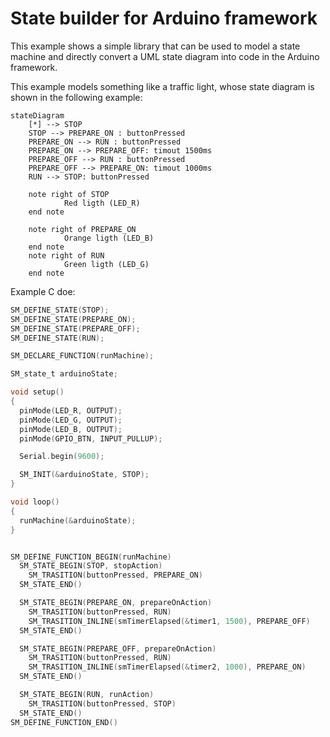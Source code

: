 # State builder for Arduino framework
This example shows a simple library that can be used to model a state machine and directly convert a UML state diagram into code in the Arduino framework.

This example models something like a traffic light, whose state diagram is shown in the following example:

```mermaid
stateDiagram
    [*] --> STOP
    STOP --> PREPARE_ON : buttonPressed
    PREPARE_ON --> RUN : buttonPressed
    PREPARE_ON --> PREPARE_OFF: timout 1500ms
    PREPARE_OFF --> RUN : buttonPressed
    PREPARE_OFF --> PREPARE_ON: timout 1000ms
    RUN --> STOP: buttonPressed

    note right of STOP
            Red ligth (LED_R)
    end note

    note right of PREPARE_ON
            Orange ligth (LED_B)
    end note
    note right of RUN
            Green ligth (LED_G)
    end note
```

Example C doe:

```c
SM_DEFINE_STATE(STOP);
SM_DEFINE_STATE(PREPARE_ON);
SM_DEFINE_STATE(PREPARE_OFF);
SM_DEFINE_STATE(RUN);

SM_DECLARE_FUNCTION(runMachine);

SM_state_t arduinoState;

void setup()
{
  pinMode(LED_R, OUTPUT);
  pinMode(LED_G, OUTPUT);
  pinMode(LED_B, OUTPUT);
  pinMode(GPIO_BTN, INPUT_PULLUP);

  Serial.begin(9600);

  SM_INIT(&arduinoState, STOP);
}

void loop()
{
  runMachine(&arduinoState);
}


SM_DEFINE_FUNCTION_BEGIN(runMachine)
  SM_STATE_BEGIN(STOP, stopAction)
    SM_TRASITION(buttonPressed, PREPARE_ON)
  SM_STATE_END()

  SM_STATE_BEGIN(PREPARE_ON, prepareOnAction)
    SM_TRASITION(buttonPressed, RUN)
    SM_TRASITION_INLINE(smTimerElapsed(&timer1, 1500), PREPARE_OFF)
  SM_STATE_END()

  SM_STATE_BEGIN(PREPARE_OFF, prepareOnAction)
    SM_TRASITION(buttonPressed, RUN)
    SM_TRASITION_INLINE(smTimerElapsed(&timer2, 1000), PREPARE_ON)
  SM_STATE_END()

  SM_STATE_BEGIN(RUN, runAction)
    SM_TRASITION(buttonPressed, STOP)
  SM_STATE_END()
SM_DEFINE_FUNCTION_END()
```